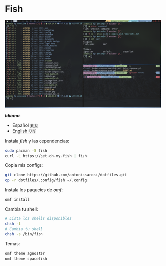 # Fish

![Fish](./fish.png)

***Idioma***
- Español 🇪🇸
- [English 🇺🇸](https://github.com/antoniosarosi/dotfiles/tree/master/.config/fish)

Instala *fish* y las dependencias:

```bash
sudo pacman -S fish
curl -L https://get.oh-my.fish | fish
```

Copia mis configs:

```bash
git clone https://github.com/antoniosarosi/dotfiles.git
cp -r dotfiles/.config/fish ~/.config
```

Instala los paquetes de *omf*:

```bash
omf install
```

Cambia tu shell:

```bash
# Lista los shells disponibles
chsh -l
# Cambia tu shell
chsh -s /bin/fish
```

Temas:

```bash
omf theme agnoster
omf theme spacefish
```
